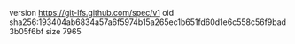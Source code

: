 version https://git-lfs.github.com/spec/v1
oid sha256:193404ab6834a57a6f5974b15a265ec1b651fd60d1e6c558c56f9bad3b05f6bf
size 7965
